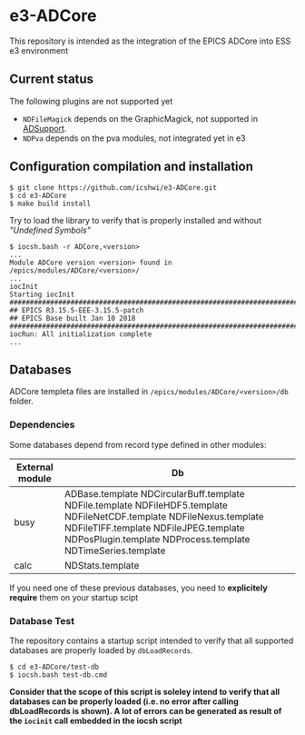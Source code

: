 # e3-ADCore

This repository is intended as the integration of the EPICS ADCore into ESS e3 environment

## Current status

The following plugins are not supported yet

* `NDFileMagick`  depends on the GraphicMagick, not supported in [ADSupport](https://github.com/icshwi/e3-ADSupport).
* `NDPva` depends on the pva modules, not integrated yet in e3

## Configuration compilation and installation

```
$ git clone https://github.com/icshwi/e3-ADCore.git
$ cd e3-ADCore
$ make build install
```

Try to load the library to verify that is properly installed and without _"Undefined Symbols"_ 

```
$ iocsh.bash -r ADCore,<version>
...
Module ADCore version <version> found in /epics/modules/ADCore/<version>/
...
iocInit
Starting iocInit
############################################################################
## EPICS R3.15.5-EEE-3.15.5-patch
## EPICS Base built Jan 10 2018
############################################################################
iocRun: All initialization complete
...
```

## Databases

ADCore templeta files are installed in `/epics/modules/ADCore/<version>/db` folder. 

### Dependencies
Some databases depend from record type defined in other modules:

| External module | Db
|-----------------|--------------|
| busy | ADBase.template NDCircularBuff.template NDFile.template NDFileHDF5.template NDFileNetCDF.template NDFileNexus.template NDFileTIFF.template NDFileJPEG.template NDPosPlugin.template NDProcess.template NDTimeSeries.template |
| calc | NDStats.template |

If you need one of these previous databases, you need to __explicitely require__ them on your startup scipt  

### Database Test

The repository contains a startup script intended to verify that all supported databases are properly loaded by `dbLoadRecords`.

```
$ cd e3-ADCore/test-db
$ iocsh.bash test-db.cmd
```

__Consider that the scope of this script is soleley intend to verify that all databases can be properly loaded (i.e. no error after calling dbLoadRecords is shown). A lot of errors can be generated as result of the `iocinit` call embedded in the iocsh script__
